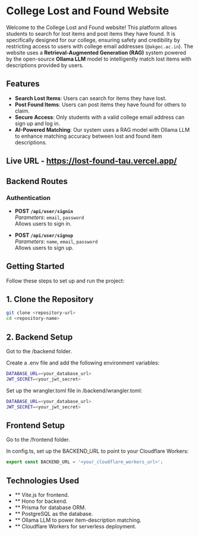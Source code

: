 # College Lost and Found Website

Welcome to the College Lost and Found website! This platform allows students to search for lost items and post items they have found. It is specifically designed for our college, ensuring safety and credibility by restricting access to users with college email addresses (`@akgec.ac.in`). The website uses a **Retrieval-Augmented Generation (RAG)** system powered by the open-source **Ollama LLM** model to intelligently match lost items with descriptions provided by users.

## Features
- **Search Lost Items**: Users can search for items they have lost.
- **Post Found Items**: Users can post items they have found for others to claim.
- **Secure Access**: Only students with a valid college email address can sign up and log in.
- **AI-Powered Matching**: Our system uses a RAG model with Ollama LLM to enhance matching accuracy between lost and found item descriptions.

## Live URL - https://lost-found-tau.vercel.app/

## Backend Routes

### Authentication
- **POST `/api/user/signin`**  
  _Parameters_: `email`, `password`  
  Allows users to sign in.

- **POST `/api/user/signup`**  
  _Parameters_: `name`, `email`, `password`  
  Allows users to sign up.

## Getting Started

Follow these steps to set up and run the project:

## 1. Clone the Repository
```bash
git clone <repository-url>
cd <repository-name>
```

## 2. Backend Setup

Got to the /backend folder.

Create a .env file and add the following environment variables:

```bash
DATABASE_URL=<your_database_url>
JWT_SECRET=<your_jwt_secret>
```
Set up the wrangler.toml file in /backend/wrangler.toml:

```bash
DATABASE_URL=<your_database_url>
JWT_SECRET=<your_jwt_secret>
```

## Frontend Setup

Go to the /frontend folder.

In config.ts, set up the BACKEND_URL to point to your Cloudflare Workers:

```ts
export const BACKEND_URL = '<your_cloudflare_workers_url>';
```

## Technologies Used 

- ** Vite.js for frontend.
- ** Hono for backend.
- ** Prisma for database ORM.
- ** PostgreSQL as the database.
- ** Ollama LLM to power item-description matching.
- ** Cloudflare Workers for serverless deployment.
